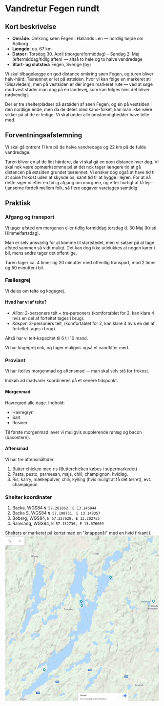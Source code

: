 # Vandretur Fegen rundt

## Kort beskrivelse

* __Område__: Omkring søen Fegen i Hallands Len — nordlig højde om Aalborg
* __Længde:__ ca. 67 km
* __Datoer:__ Torsdag 30. April (morgen/formiddag) – Søndag 2. Maj (eftermiddag/tidlig aften) — altså to hele og to halve vandredage
* __Start- og slutsted:__ Fegen, Sverige (by)

Vi skal tilbagelægge en god distance omkring søen Fegen, og turen bliver halv-hård.
Tærænnet er let på østsiden, hvor vi kan følge en markeret sti (Gisavleden), men på vestsiden er der ingen markeret rute — ved at søge mod vest støder man dog på en landevej, som kan følges hvis det bliver nødvendigt.

Der er tre shelterpladser på østsiden af søen Fegen, og én på vestsiden i den nordlige ende, men da de deles med kano-folket, kan man ikke være sikker på at de er ledige.
Vi skal under alle omstændighedder have telte med.

## Forventningsafstemning

Vi skal gå ontrent 11 km på de halve vandredage og 22 km på de fulde vandredage.

Turen bliver en af de lidt hårdere, da vi skal gå en pæn distance hver dag.
Vi skal nok være opmærksomme på at det nok tager længere tid at gå distancen på østsiden grundet tærænnet.
Vi ønsker dog også at have tid til at spise frokost uden at skynde os, samt tid til at hygge i lejren.
For at nå dette siger vi efter en tidlig afgang om morgnen, og efter hurtigt at få lejr-tjanserne fordelt mellem folk, så flere opgaver varetages samtidig.


## Praktisk

### Afgang og transport

Vi tager afsted om morgenen eller tidlig formiddag torsdag d. 30 Maj (Kristi Himmelfartsdag).

Man er selv ansvarlig for at komme til startstedet, men vi satser på at tage afsted sammen så vidt muligt.
Det kan dog ikke udelukkes at nogen kører i bil, mens andre tager det offentlige.

Turen tager ca. 4 timer og 20 minutter med offentlig transport, mod 2 timer og 50 minutter i bil.

### Fællesgrej

Vi deles om telte og kogegrej.

#### Hvad har vi af telte?

* _Allan:_ 2-personers telt + tre-personers (komfortablet for 2, kan klare 4 hvis en del af forteltet tages i brug).
* _Kasper:_ 3-personers telt, (komfortablet for 2, kan klare 4 hvis en del af forteltet tages i brug).

Altså har vi telt-kapacitet til 6 til 10 mand.

Vi har kogegrej nok, og tager muligvis også et vandfilter med.

### Proviant
Vi har fælles morgenmad og aftensmad — man skal selv stå for frokost.

Indkøb ad madvarer koordineres på et senere tidspunkt.

#### Morgenmad

Havregrød alle dage.
Indhold:

* Havregryn
* Salt
* Rosiner

Til første morgenmad laver vi muligvis supplerende røræg og bacon (bacontern).

#### Aftensmad

Vi har tre aftensmåltider.

1. Butter chicken med ris (Butterchicken købes i supermarkedet)
2. Pasta, pesto, parmesan, majs, chili, champignon, hvidløg.
3. Ris, karry, mælkepulver, chili, kylling (hvis muligt at få det tørret), evt. champignon.


### Shelter koordinater

1. Backa, WGS84 `N 57.202862, E 13.146844`
2. Backa S, WGS84 `N 57.198751, E 13.148357`
3. Boberg, WGS84, `N 57.227628, E 13.202755`
4. Ramsäng, WGS84, `N 57.132736, E 13.076669`

Shelters er markeret på kortet med en "knappenål" med en hvid firkant i.
![](./shelters_kort.png)
